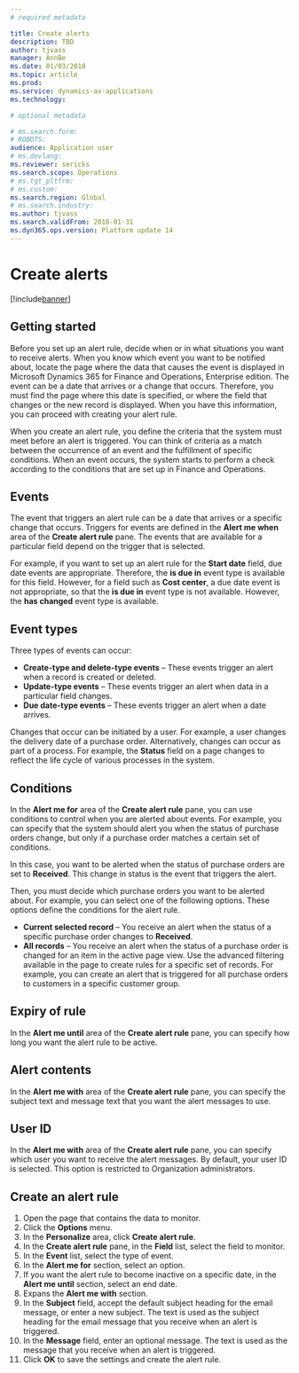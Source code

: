 ```yaml
---
# required metadata

title: Create alerts
description: TBD
author: tjvass
manager: AnnBe
ms.date: 01/03/2018
ms.topic: article
ms.prod: 
ms.service: dynamics-ax-applications
ms.technology: 

# optional metadata

# ms.search.form:
# ROBOTS:
audience: Application user
# ms.devlang: 
ms.reviewer: sericks
ms.search.scope: Operations
# ms.tgt_pltfrm: 
# ms.custom:
ms.search.region: Global
# ms.search.industry:
ms.author: tjvass
ms.search.validFrom: 2018-01-31 
ms.dyn365.ops.version: Platform update 14
---
```


# Create alerts

[!include[banner](../includes/banner.md)]

## Getting started
Before you set up an alert rule, decide when or in what situations you want to receive alerts. When you know which event you want to be notified about, locate the page where the data that causes the event is displayed in Microsoft Dynamics 365 for Finance and Operations, Enterprise edition. The event can be a date that arrives or a change that occurs. Therefore, you must find the page where this date is specified, or where the field that changes or the new record is displayed. When you have this information, you can proceed with creating your alert rule.

When you create an alert rule, you define the criteria that the system must meet before an alert is triggered. You can think of criteria as a match between the occurrence of an event and the fulfillment of specific conditions. When an event occurs, the system starts to perform a check according to the conditions that are set up in Finance and Operations. 

## Events
The event that triggers an alert rule can be a date that arrives or a specific change that occurs. Triggers for events are defined in the **Alert me when** area of the **Create alert rule** pane. The events that are available for a particular field depend on the trigger that is selected. 

For example, if you want to set up an alert rule for the **Start date** field, due date events are appropriate. Therefore, the **is due in** event type is available for this field. However, for a field such as **Cost center**, a due date event is not appropriate, so that the **is due in** event type is not available. However, the **has changed** event type is available. 

## Event types
Three types of events can occur:
- **Create-type and delete-type events** – These events trigger an alert when a record is created or deleted. 
- **Update-type events** – These events trigger an alert when data in a particular field changes. 
- **Due date-type events** – These events trigger an alert when a date arrives. 
	
Changes that occur can be initiated by a user. For example, a user changes the delivery date of a purchase order. Alternatively, changes can occur as part of a process. For example, the **Status** field on a page changes to reflect the life cycle of various processes in the system. 

## Conditions
In the **Alert me for** area of the **Create alert rule** pane, you can use conditions to control when you are alerted about events. For example, you can specify that the system should alert you when the status of purchase orders change, but only if a purchase order matches a certain set of conditions. 

In this case, you want to be alerted when the status of purchase orders are set to **Received**. This change in status is the event that triggers the alert. 

Then, you must decide which purchase orders you want to be alerted about. For example, you can select one of the following options. These options define the conditions for the alert rule.

  -  **Current selected record** – You receive an alert when the status of a specific purchase order changes to **Received**.
  -  **All records** – You receive an alert when the status of a purchase order is changed for an item in the active page view.  Use the advanced filtering available in the page to create rules for a specific set of records. For example, you can create an alert that is triggered for all purchase orders to customers in a specific customer group.
	
## Expiry of rule
In the **Alert me until** area of the **Create alert rule** pane, you can specify how long you want the alert rule to be active. 

## Alert contents
In the **Alert me with** area of the **Create alert rule** pane, you can specify the subject text and message text that you want the alert messages to use. 

## User ID
In the **Alert me with** area of the **Create alert rule** pane, you can specify which user you want to receive the alert messages. By default, your user ID is selected. This option is restricted to Organization administrators.

## Create an alert rule
  1. Open the page that contains the data to monitor. 
  2. Click the **Options** menu.
  3. In the **Personalize** area, click **Create alert rule**.
  4. In the **Create alert rule** pane, in the **Field** list, select the field to monitor. 
  5. In the **Event** list, select the type of event. 
  6. In the **Alert me for** section, select an option. 
  7. If you want the alert rule to become inactive on a specific date, in the **Alert me until** section, select an end date. 
8. Expans the **Alert me with** section. 
9. In the **Subject** field, accept the default subject heading for the email message, or enter a new subject. The text is used as the subject heading for the email message that you receive when an alert is triggered. 
  7. In the **Message** field, enter an optional message. The text is used as the message that you receive when an alert is triggered. 
  8. Click **OK** to save the settings and create the alert rule. 
